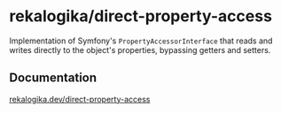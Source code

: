# rekalogika/direct-property-access

Implementation of Symfony's `PropertyAccessorInterface` that reads and writes
directly to the object's properties, bypassing getters and setters.

## Documentation

[rekalogika.dev/direct-property-access](https://rekalogika.dev/direct-property-access)